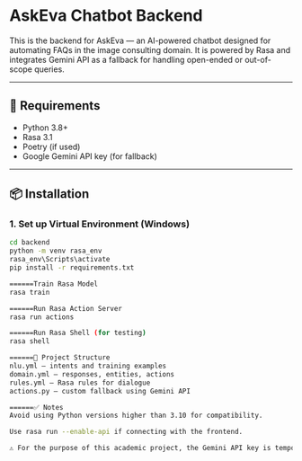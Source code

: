 # AskEva Chatbot Backend

This is the backend for AskEva — an AI-powered chatbot designed for automating FAQs in the image consulting domain. It is powered by Rasa and integrates Gemini API as a fallback for handling open-ended or out-of-scope queries.

---

## 🧪 Requirements

- Python 3.8+
- Rasa 3.1
- Poetry (if used)
- Google Gemini API key (for fallback)

---

## 📦 Installation

### 1. Set up Virtual Environment (Windows)

```bash
cd backend
python -m venv rasa_env
rasa_env\Scripts\activate
pip install -r requirements.txt

======Train Rasa Model
rasa train

======Run Rasa Action Server
rasa run actions

======Run Rasa Shell (for testing)
rasa shell

======📁 Project Structure
nlu.yml — intents and training examples
domain.yml — responses, entities, actions
rules.yml — Rasa rules for dialogue
actions.py — custom fallback using Gemini API

======✅ Notes
Avoid using Python versions higher than 3.10 for compatibility.

Use rasa run --enable-api if connecting with the frontend.

⚠️ For the purpose of this academic project, the Gemini API key is temporarily hardcoded inside `actions.py`. This is not recommended for production environments.



